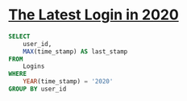 # [The Latest Login in 2020](https://leetcode.com/problems/the-latest-login-in-2020/)

```sql
SELECT
    user_id,
    MAX(time_stamp) AS last_stamp
FROM
    Logins 
WHERE
    YEAR(time_stamp) = '2020'
GROUP BY user_id
```
